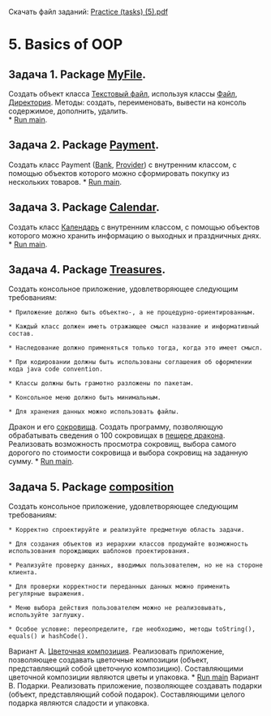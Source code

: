 Скачать файл заданий: [Practice (tasks) (5).pdf](https://github.com/pp8a/Introduction-to-Java/files/10300529/Practice.tasks.5.pdf)

# 5. Basics of OOP
## Задача 1. Package [MyFile](https://github.com/pp8a/Introduction-to-Java/tree/main/OOP/src/MyFile).
Создать объект класса [Текстовый файл](https://github.com/pp8a/Introduction-to-Java/blob/main/OOP/src/MyFile/MyText.java), используя классы [Файл](https://github.com/pp8a/Introduction-to-Java/blob/main/OOP/src/MyFile/MyFile.java), [Директория](https://github.com/pp8a/Introduction-to-Java/blob/main/OOP/src/MyFile/MyDirectory.java). Методы: создать, переименовать, вывести на консоль содержимое, дополнить, удалить.    
    * [Run main](https://github.com/pp8a/Introduction-to-Java/blob/main/OOP/src/MyFile/main.java).    
## Задача 2. Package [Payment](https://github.com/pp8a/Introduction-to-Java/tree/main/OOP/src/Payment).
Создать класс Payment ([Bank](https://github.com/pp8a/Introduction-to-Java/blob/main/OOP/src/Payment/Bank.java), [Provider](https://github.com/pp8a/Introduction-to-Java/blob/main/OOP/src/Payment/Provider.java)) с внутренним классом, с помощью объектов которого можно сформировать покупку из нескольких товаров.
    * [Run main](https://github.com/pp8a/Introduction-to-Java/blob/main/OOP/src/Payment/main.java).    
## Задача 3. Package [Calendar](https://github.com/pp8a/Introduction-to-Java/tree/main/OOP/src/Calendar).
Создать класс [Календарь](https://github.com/pp8a/Introduction-to-Java/blob/main/OOP/src/Calendar/Calendar.java) с внутренним классом, с помощью объектов которого можно хранить информацию о выходных и праздничных днях.
    * [Run main](https://github.com/pp8a/Introduction-to-Java/blob/main/OOP/src/Calendar/main.java).
## Задача 4. Package [Treasures](https://github.com/pp8a/Introduction-to-Java/tree/main/OOP/src/Treasures).
Создать консольное приложение, удовлетворяющее следующим требованиям: 
    
    * Приложение должно быть объектно-, а не процедурно-ориентированным. 
    
    * Каждый класс должен иметь отражающее смысл название и информативный состав. 

    * Наследование должно применяться только тогда, когда это имеет смысл. 

    * При кодировании должны быть использованы соглашения об оформлении кода java code convention. 

    * Классы должны быть грамотно разложены по пакетам. 

    * Консольное меню должно быть минимальным. 

    * Для хранения данных можно использовать файлы.

Дракон и его [сокровища](https://github.com/pp8a/Introduction-to-Java/blob/main/OOP/src/Treasures/Treasures.java). Создать программу, позволяющую обрабатывать сведения о 100 сокровищах в [пещере дракона](https://github.com/pp8a/Introduction-to-Java/blob/main/OOP/src/Treasures/Cave.java). Реализовать возможность просмотра сокровищ, выбора самого дорогого по стоимости сокровища и выбора сокровищ на заданную сумму.
    * [Run main](https://github.com/pp8a/Introduction-to-Java/blob/main/OOP/src/Treasures/main.java).
## Задача 5. Package [composition](https://github.com/pp8a/Introduction-to-Java/tree/main/OOP/src/composition)

Создать консольное приложение, удовлетворяющее следующим требованиям: 

    * Корректно спроектируйте и реализуйте предметную область задачи. 

    * Для создания объектов из иерархии классов продумайте возможность использования порождающих шаблонов проектирования.

    * Реализуйте проверку данных, вводимых пользователем, но не на стороне клиента.

    * Для проверки корректности переданных данных можно применить регулярные выражения.

    * Меню выбора действия пользователем можно не реализовывать, используйте заглушку.

    * Особое условие: переопределите, где необходимо, методы toString(), equals() и hashCode().

Вариант A. [Цветочная композиция](https://github.com/pp8a/Introduction-to-Java/blob/main/OOP/src/composition/Composition.java). Реализовать приложение, позволяющее создавать цветочные композиции (объект, представляющий собой цветочную композицию). Составляющими цветочной композиции являются цветы и упаковка.
    * [Run main](https://github.com/pp8a/Introduction-to-Java/blob/main/OOP/src/composition/CompositionRunner.java)
Вариант B. Подарки. Реализовать приложение, позволяющее создавать подарки (объект, представляющий собой подарок). Составляющими целого подарка являются сладости и упаковка.
